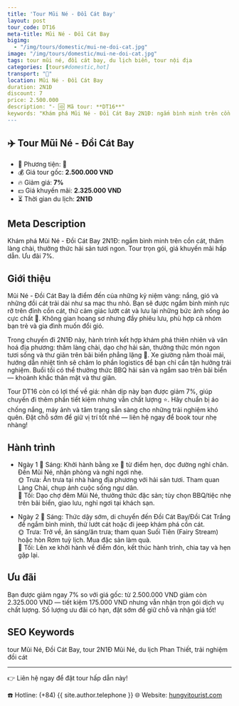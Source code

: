 ```yaml
---
title: 'Tour Mũi Né - Đồi Cát Bay'
layout: post
tour_code: DT16
meta-title: Mũi Né - Đồi Cát Bay
bigimg:
  - "/img/tours/domestic/mui-ne-doi-cat.jpg"
image: "/img/tours/domestic/mui-ne-doi-cat.jpg"
tags: tour mũi né, đồi cát bay, du lịch biển, tour nội địa
categories: [tours#domestic,hot]
transport: "🚌"
location: Mũi Né - Đồi Cát Bay
duration: 2N1Đ
discount: 7
price: 2.500.000
description: "- 🆔 Mã tour: **DT16**"
keywords: "Khám phá Mũi Né - Đồi Cát Bay 2N1Đ: ngắm bình minh trên cồn cát, thăm làng chài, thưởng thức hải sản tươi ngon. Tour trọn gói, giá khuyến mãi hấp dẫn. Ưu đãi 7%."
---
```


## ✈️ Tour Mũi Né - Đồi Cát Bay

- 🚗 Phương tiện: **🚌**
- 💰 Giá tour gốc: **2.500.000 VND**
- 🔥 Giảm giá: **7%**
- 💵 Giá khuyến mãi: **2.325.000 VND**
- ⏳ Thời gian du lịch: **2N1Đ**

## Meta Description
Khám phá Mũi Né - Đồi Cát Bay 2N1Đ: ngắm bình minh trên cồn cát, thăm làng chài, thưởng thức hải sản tươi ngon. Tour trọn gói, giá khuyến mãi hấp dẫn. Ưu đãi 7%.

## Giới thiệu
Mũi Né - Đồi Cát Bay là điểm đến của những kỷ niệm vàng: nắng, gió và những đồi cát trải dài như sa mạc thu nhỏ. Bạn sẽ được ngắm bình minh rực rỡ trên đỉnh cồn cát, thử cảm giác lướt cát và lưu lại những bức ảnh sống ảo cực chất 📸. Không gian hoang sơ nhưng đầy phiêu lưu, phù hợp cả nhóm bạn trẻ và gia đình muốn đổi gió.

Trong chuyến đi 2N1Đ này, hành trình kết hợp khám phá thiên nhiên và văn hoá địa phương: thăm làng chài, dạo chợ hải sản, thưởng thức món ngon tươi sống và thư giãn trên bãi biển phẳng lặng 🌊. Xe giường nằm thoải mái, hướng dẫn nhiệt tình sẽ chăm lo phần logistics để bạn chỉ cần tận hưởng trải nghiệm. Buổi tối có thể thưởng thức BBQ hải sản và ngắm sao trên bãi biển — khoảnh khắc thân mật và thư giãn.

Tour DT16 còn có lợi thế về giá: nhân dịp này bạn được giảm 7%, giúp chuyến đi thêm phần tiết kiệm nhưng vẫn chất lượng ⭐. Hãy chuẩn bị áo chống nắng, máy ảnh và tâm trạng sẵn sàng cho những trải nghiệm khó quên. Đặt chỗ sớm để giữ vị trí tốt nhé — liên hệ ngay để book tour nhẹ nhàng!

## Hành trình
- Ngày 1
  🌅 Sáng: Khởi hành bằng xe 🚌 từ điểm hẹn, dọc đường nghỉ chân. Đến Mũi Né, nhận phòng và nghỉ ngơi nhẹ.  
  🌞 Trưa: Ăn trưa tại nhà hàng địa phương với hải sản tươi. Tham quan Làng Chài, chụp ảnh cuộc sống ngư dân.  
  🌙 Tối: Dạo chợ đêm Mũi Né, thưởng thức đặc sản; tùy chọn BBQ/tiệc nhẹ trên bãi biển, giao lưu, nghỉ ngơi tại khách sạn.

- Ngày 2
  🌅 Sáng: Thức dậy sớm, di chuyển đến Đồi Cát Bay/Đồi Cát Trắng để ngắm bình minh, thử lướt cát hoặc đi jeep khám phá cồn cát.  
  🌞 Trưa: Trở về, ăn sáng/ăn trưa; tham quan Suối Tiên (Fairy Stream) hoặc hòn Rơm tuỳ lịch. Mua đặc sản làm quà.  
  🌙 Tối: Lên xe khởi hành về điểm đón, kết thúc hành trình, chia tay và hẹn gặp lại.

## Ưu đãi
Bạn được giảm ngay 7% so với giá gốc: từ 2.500.000 VND giảm còn 2.325.000 VND — tiết kiệm 175.000 VND nhưng vẫn nhận trọn gói dịch vụ chất lượng. Số lượng ưu đãi có hạn, đặt sớm để giữ chỗ và nhận giá tốt!

## SEO Keywords
tour Mũi Né, Đồi Cát Bay, tour 2N1Đ Mũi Né, du lịch Phan Thiết, trải nghiệm đồi cát

---

👉 Liên hệ ngay để đặt tour hấp dẫn này!

☎️ Hotline: (+84) {{ site.author.telephone }}
🌐 Website: [hungvitourist.com](https://hungvitourist.com)

